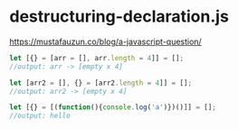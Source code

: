 # destructuring-declaration.js
https://mustafauzun.co/blog/a-javascript-question/


```js
let [{} = [arr = [], arr.length = 4]] = [];
//output: arr -> [empty x 4]

let [arr2 = [], {} = [arr2.length = 4]] = [];
//output: arr2 -> [empty x 4]

let [{} = [(function(){console.log('a')})()]] = [];
//output: hello
```
